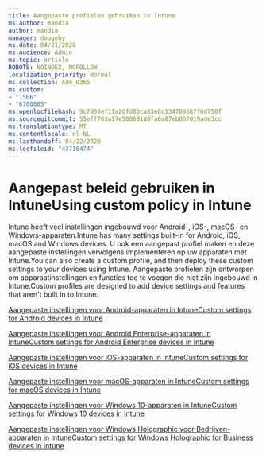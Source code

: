 ```yaml
---
title: Aangepaste profielen gebruiken in Intune
ms.author: mandia
author: mandia
manager: dougeby
ms.date: 04/21/2020
ms.audience: Admin
ms.topic: article
ROBOTS: NOINDEX, NOFOLLOW
localization_priority: Normal
ms.collection: Adm_O365
ms.custom:
- "1566"
- "6700005"
ms.openlocfilehash: 9c7908ef11a26fd83ca83e8c134708687f6d750f
ms.sourcegitcommit: 55eff703a17e500681d8fa6a87eb067019ade3cc
ms.translationtype: MT
ms.contentlocale: nl-NL
ms.lasthandoff: 04/22/2020
ms.locfileid: "43710474"
---
```

# <a name="using-custom-policy-in-intune"></a><span data-ttu-id="7fdde-102">Aangepast beleid gebruiken in Intune</span><span class="sxs-lookup"><span data-stu-id="7fdde-102">Using custom policy in Intune</span></span>

<span data-ttu-id="7fdde-103">Intune heeft veel instellingen ingebouwd voor Android-, iOS-, macOS- en Windows-apparaten.</span><span class="sxs-lookup"><span data-stu-id="7fdde-103">Intune has many settings built-in for Android, iOS, macOS and Windows devices.</span></span> <span data-ttu-id="7fdde-104">U ook een aangepast profiel maken en deze aangepaste instellingen vervolgens implementeren op uw apparaten met Intune.</span><span class="sxs-lookup"><span data-stu-id="7fdde-104">You can also create a custom profile, and then deploy these custom settings to your devices using Intune.</span></span> <span data-ttu-id="7fdde-105">Aangepaste profielen zijn ontworpen om apparaatinstellingen en functies toe te voegen die niet zijn ingebouwd in Intune.</span><span class="sxs-lookup"><span data-stu-id="7fdde-105">Custom profiles are designed to add device settings and features that aren't built in to Intune.</span></span>

[<span data-ttu-id="7fdde-106">Aangepaste instellingen voor Android-apparaten in Intune</span><span class="sxs-lookup"><span data-stu-id="7fdde-106">Custom settings for Android devices in Intune</span></span>](https://docs.microsoft.com/intune/custom-settings-android)

[<span data-ttu-id="7fdde-107">Aangepaste instellingen voor Android Enterprise-apparaten in Intune</span><span class="sxs-lookup"><span data-stu-id="7fdde-107">Custom settings for Android Enterprise devices in Intune</span></span>](https://docs.microsoft.com/intune/custom-settings-android-for-work)

[<span data-ttu-id="7fdde-108">Aangepaste instellingen voor iOS-apparaten in Intune</span><span class="sxs-lookup"><span data-stu-id="7fdde-108">Custom settings for iOS devices in Intune</span></span>](https://docs.microsoft.com/intune/custom-settings-ios)

[<span data-ttu-id="7fdde-109">Aangepaste instellingen voor macOS-apparaten in Intune</span><span class="sxs-lookup"><span data-stu-id="7fdde-109">Custom settings for macOS devices in Intune</span></span>](https://docs.microsoft.com/intune/custom-settings-macos)

[<span data-ttu-id="7fdde-110">Aangepaste instellingen voor Windows 10-apparaten in Intune</span><span class="sxs-lookup"><span data-stu-id="7fdde-110">Custom settings for Windows 10 devices in Intune</span></span>](https://docs.microsoft.com/intune/custom-settings-windows-10)

[<span data-ttu-id="7fdde-111">Aangepaste instellingen voor Windows Holographic voor Bedrijven-apparaten in Intune</span><span class="sxs-lookup"><span data-stu-id="7fdde-111">Custom settings for Windows Holographic for Business devices in Intune</span></span>](https://docs.microsoft.com/intune/custom-settings-windows-holographic)